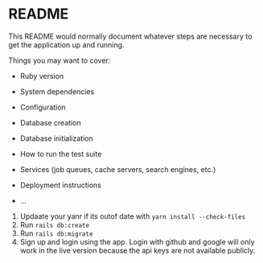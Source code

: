 # README

This README would normally document whatever steps are necessary to get the
application up and running.

Things you may want to cover:

* Ruby version

* System dependencies

* Configuration

* Database creation

* Database initialization

* How to run the test suite

* Services (job queues, cache servers, search engines, etc.)

* Deployment instructions

* ...
1. Updaate your yanr if its outof date with `yarn install --check-files`
2. Run `rails db:create`
3. Run `rails db:migrate`
4. Sign up and login using the app. Login with github and google will only work in the live version because the api keys are not available publicly.